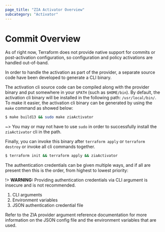 ```yaml
---
page_title: "ZIA Activator Overview"
subcategory: "Activator"
---
```


# Commit Overview

As of right now, Terraform does not provide native support for commits or post-activation configuration, so configuration and policy activations are handled out-of-band.

In order to handle the activation as part of the provider, a separate source code have been developed to generate a CLI binary.

The activation cli source code can be compiled along with the provider binary and put somewhere in your `$PATH` (such as `$HOME/bin`). By default, the activation cli binary will be installed in the following path: `/usr/local/bin/`. To make it easier, the activation cli binary can be generated by using the `make` command as showed below:

```bash
$ make build13 && sudo make ziaActivator
```

~> You may or may not have to use `sudo` in order to successfully install the `ziaActivator` cli in the path.

Finally, you can invoke this binary after `terraform apply` or `terraform destroy` or invoke all cli commands together.

```bash
$ terraform init && terraform apply && ziaActivator
```

The authentication credentials can be given multiple ways, and if all are present then this is the order, from highest to lowest priority:

!> **WARNING:** Providing authentication credentials via CLI argument is insecure and
is not recommended.

1. CLI arguments
2. Environment variables
3. JSON authentication credential file

Refer to the ZIA provider argument reference documentation for more information on the JSON config file and the environment variables that are used.
